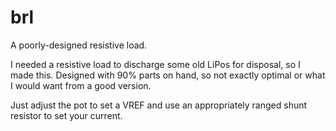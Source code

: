 # brl

A poorly-designed resistive load.

I needed a resistive load to discharge some old LiPos for disposal, so I made this.
Designed with 90% parts on hand, so not exactly optimal or what I would want from a good
version.

Just adjust the pot to set a VREF and use an appropriately ranged shunt resistor to set your current.


